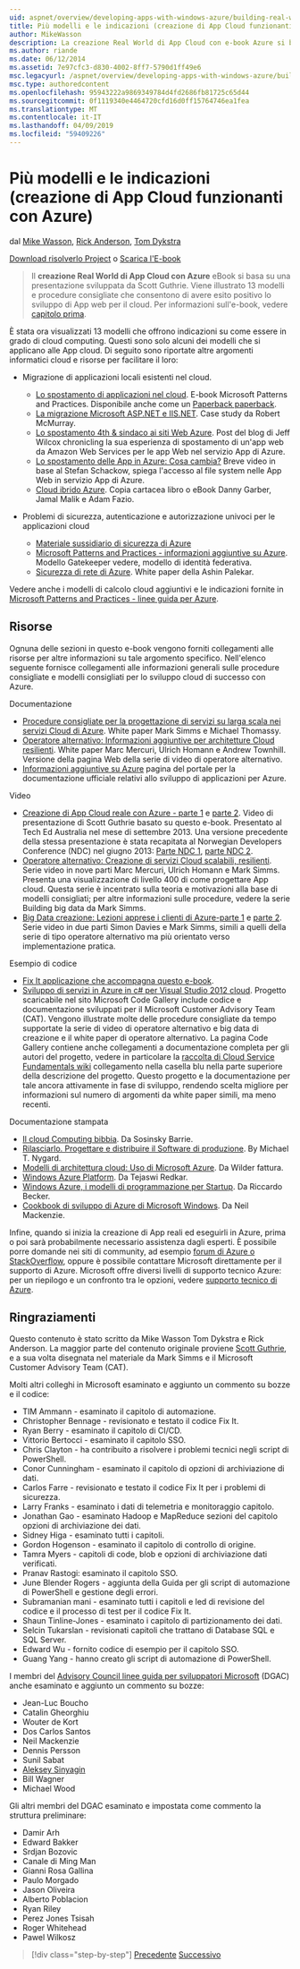 ```yaml
---
uid: aspnet/overview/developing-apps-with-windows-azure/building-real-world-cloud-apps-with-windows-azure/more-patterns-and-guidance
title: Più modelli e le indicazioni (creazione di App Cloud funzionanti con Azure) | Microsoft Docs
author: MikeWasson
description: La creazione Real World di App Cloud con e-book Azure si basa su una presentazione sviluppata da Scott Guthrie. Viene spiegato 13 modelli e procedure consigliate che egli può...
ms.author: riande
ms.date: 06/12/2014
ms.assetid: 7e97cfc3-d830-4002-8ff7-5790d1ff49e6
msc.legacyurl: /aspnet/overview/developing-apps-with-windows-azure/building-real-world-cloud-apps-with-windows-azure/more-patterns-and-guidance
msc.type: authoredcontent
ms.openlocfilehash: 95943222a9869349784d4fd2686fb81725c65d44
ms.sourcegitcommit: 0f1119340e4464720cfd16d0ff15764746ea1fea
ms.translationtype: MT
ms.contentlocale: it-IT
ms.lasthandoff: 04/09/2019
ms.locfileid: "59409226"
---
```

# <a name="more-patterns-and-guidance-building-real-world-cloud-apps-with-azure"></a>Più modelli e le indicazioni (creazione di App Cloud funzionanti con Azure)

dal [Mike Wasson](https://github.com/MikeWasson), [Rick Anderson]((https://twitter.com/RickAndMSFT)), [Tom Dykstra](https://github.com/tdykstra)

[Download risolverlo Project](http://code.msdn.microsoft.com/Fix-It-app-for-Building-cdd80df4) o [Scarica l'E-book](http://blogs.msdn.com/b/microsoft_press/archive/2014/07/23/free-ebook-building-cloud-apps-with-microsoft-azure.aspx)

> Il **creazione Real World di App Cloud con Azure** eBook si basa su una presentazione sviluppata da Scott Guthrie. Viene illustrato 13 modelli e procedure consigliate che consentono di avere esito positivo lo sviluppo di App web per il cloud. Per informazioni sull'e-book, vedere [capitolo prima](introduction.md).


È stata ora visualizzati 13 modelli che offrono indicazioni su come essere in grado di cloud computing. Questi sono solo alcuni dei modelli che si applicano alle App cloud. Di seguito sono riportate altre argomenti informatici cloud e risorse per facilitare il loro:

- Migrazione di applicazioni locali esistenti nel cloud. 

    - [Lo spostamento di applicazioni nel cloud](https://msdn.microsoft.com/library/ff728592.aspx). E-book Microsoft Patterns and Practices. Disponibile anche come un [Paperback paperback](https://www.amazon.com/dp/1621140202).
    - [La migrazione Microsoft ASP.NET e IIS.NET](https://go.microsoft.com/fwlink/?LinkId=400656). Case study da Robert McMurray.
    - [Lo spostamento 4th &amp; sindaco ai siti Web Azure](http://www.jeff.wilcox.name/2013/04/4thandmayor-azure-websites/). Post del blog di Jeff Wilcox chronicling la sua esperienza di spostamento di un'app web da Amazon Web Services per le app Web nel servizio App di Azure.
    - [Lo spostamento delle App in Azure: Cosa cambia?](https://azure.microsoft.com/documentation/videos/web-sites-internals-and-the-file-system/) Breve video in base al Stefan Schackow, spiega l'accesso al file system nelle App Web in servizio App di Azure.
    - [Cloud ibrido Azure](https://www.amazon.com/dp/B00EOP4UQW). Copia cartacea libro o eBook Danny Garber, Jamal Malik e Adam Fazio.
- Problemi di sicurezza, autenticazione e autorizzazione univoci per le applicazioni cloud

    - [Materiale sussidiario di sicurezza di Azure](https://azure.microsoft.com/blog/2014/02/10/best-practices-windows-azure-websites-waws/)
    - [Microsoft Patterns and Practices - informazioni aggiuntive su Azure](https://msdn.microsoft.com/library/dn568099.aspx). Modello Gatekeeper vedere, modello di identità federativa.
    - [Sicurezza di rete di Azure](https://download.microsoft.com/download/4/3/9/43902EC9-410E-4875-8800-0788BE146A3D/Windows%20Azure%20Network%20Security%20Whitepaper%20-%20FINAL.docx). White paper della Ashin Palekar.

Vedere anche i modelli di calcolo cloud aggiuntivi e le indicazioni fornite in [Microsoft Patterns and Practices - linee guida per Azure](https://msdn.microsoft.com/library/dn568099.aspx).

<a id="resources"></a>
## <a name="resources"></a>Risorse

Ognuna delle sezioni in questo e-book vengono forniti collegamenti alle risorse per altre informazioni su tale argomento specifico. Nell'elenco seguente fornisce collegamenti alle informazioni generali sulle procedure consigliate e modelli consigliati per lo sviluppo cloud di successo con Azure.

Documentazione

- [Procedure consigliate per la progettazione di servizi su larga scala nei servizi Cloud di Azure](https://msdn.microsoft.com/library/windowsazure/jj717232.aspx). White paper Mark Simms e Michael Thomassy.
- [Operatore alternativo: Informazioni aggiuntive per architetture Cloud resilienti](https://msdn.microsoft.com/library/windowsazure/jj853352.aspx). White paper Marc Mercuri, Ulrich Homann e Andrew Townhill. Versione della pagina Web della serie di video di operatore alternativo.
- [Informazioni aggiuntive su Azure](https://azure.microsoft.com/develop/net/guidance/) pagina del portale per la documentazione ufficiale relativi allo sviluppo di applicazioni per Azure.

Video

- [Creazione di App Cloud reale con Azure - parte 1](https://channel9.msdn.com/Events/TechEd/Australia/2013/AZR324) e [parte 2](https://channel9.msdn.com/Events/TechEd/Australia/2013/AZR325). Video di presentazione di Scott Guthrie basato su questo e-book. Presentato al Tech Ed Australia nel mese di settembre 2013. Una versione precedente della stessa presentazione è stata recapitata al Norwegian Developers Conference (NDC) nel giugno 2013: [Parte NDC 1](http://vimeo.com/68215538), [parte NDC 2](http://vimeo.com/68215602).
- [Operatore alternativo: Creazione di servizi Cloud scalabili, resilienti](https://channel9.msdn.com/Series/FailSafe). Serie video in nove parti Marc Mercuri, Ulrich Homann e Mark Simms. Presenta una visualizzazione di livello 400 di come progettare App cloud. Questa serie è incentrato sulla teoria e motivazioni alla base di modelli consigliati; per altre informazioni sulle procedure, vedere la serie Building big data da Mark Simms.
- [Big Data creazione: Lezioni apprese i clienti di Azure-parte 1](https://channel9.msdn.com/Events/Build/2012/3-029) e [parte 2](https://channel9.msdn.com/Events/Build/2012/3-030). Serie video in due parti Simon Davies e Mark Simms, simili a quelli della serie di tipo operatore alternativo ma più orientato verso implementazione pratica.

Esempio di codice

- [Fix It applicazione che accompagna questo e-book](https://code.msdn.microsoft.com/Fix-It-app-for-Building-cdd80df4?cdn_id=2013-12-03-002).
- [Sviluppo di servizi in Azure in c# per Visual Studio 2012 cloud](https://aka.ms/csf). Progetto scaricabile nel sito Microsoft Code Gallery include codice e documentazione sviluppati per il Microsoft Customer Advisory Team (CAT). Vengono illustrate molte delle procedure consigliate da tempo supportate la serie di video di operatore alternativo e big data di creazione e il white paper di operatore alternativo. La pagina Code Gallery contiene anche collegamenti a documentazione completa per gli autori del progetto, vedere in particolare la [raccolta di Cloud Service Fundamentals wiki](https://social.technet.microsoft.com/wiki/contents/articles/17987.cloud-service-fundamentals.aspx) collegamento nella casella blu nella parte superiore della descrizione del progetto. Questo progetto e la documentazione per tale ancora attivamente in fase di sviluppo, rendendo scelta migliore per informazioni sul numero di argomenti da white paper simili, ma meno recenti.

Documentazione stampata

- [Il cloud Computing bibbia](https://www.amazon.com/dp/0470903562). Da Sosinsky Barrie.
- [Rilasciarlo. Progettare e distribuire il Software di produzione](https://www.amazon.com/Release-It-Production-Ready-Pragmatic-Programmers/dp/0978739213). By Michael T. Nygard.
- [Modelli di architettura cloud: Uso di Microsoft Azure](http://shop.oreilly.com/product/0636920023777.do). Da Wilder fattura.
- [Windows Azure Platform](https://www.amazon.com/dp/1430235632). Da Tejaswi Redkar.
- [Windows Azure, i modelli di programmazione per Startup](https://www.amazon.com/dp/1849685606). Da Riccardo Becker.
- [Cookbook di sviluppo di Azure di Microsoft Windows](https://www.amazon.com/dp/1849682224). Da Neil Mackenzie.

Infine, quando si inizia la creazione di App reali ed eseguirli in Azure, prima o poi sarà probabilmente necessario assistenza dagli esperti. È possibile porre domande nei siti di community, ad esempio [forum di Azure o StackOverflow](https://azure.microsoft.com/support/forums/), oppure è possibile contattare Microsoft direttamente per il supporto di Azure. Microsoft offre diversi livelli di supporto tecnico Azure: per un riepilogo e un confronto tra le opzioni, vedere [supporto tecnico di Azure](https://azure.microsoft.com/support/plans/).

<a id="acknowledgments"></a>
## <a name="acknowledgments"></a>Ringraziamenti

Questo contenuto è stato scritto da Mike Wasson Tom Dykstra e Rick Anderson. La maggior parte del contenuto originale proviene [Scott Guthrie](https://weblogs.asp.net/scottgu/), e a sua volta disegnata nel materiale da Mark Simms e il Microsoft Customer Advisory Team (CAT).

Molti altri colleghi in Microsoft esaminato e aggiunto un commento su bozze e il codice:

- TIM Ammann - esaminato il capitolo di automazione.
- Christopher Bennage - revisionato e testato il codice Fix It.
- Ryan Berry - esaminato il capitolo di CI/CD.
- Vittorio Bertocci - esaminato il capitolo SSO.
- Chris Clayton - ha contribuito a risolvere i problemi tecnici negli script di PowerShell.
- Conor Cunningham - esaminato il capitolo di opzioni di archiviazione di dati.
- Carlos Farre - revisionato e testato il codice Fix It per i problemi di sicurezza.
- Larry Franks - esaminato i dati di telemetria e monitoraggio capitolo.
- Jonathan Gao - esaminato Hadoop e MapReduce sezioni del capitolo opzioni di archiviazione dei dati.
- Sidney Higa - esaminato tutti i capitoli.
- Gordon Hogenson - esaminato il capitolo di controllo di origine.
- Tamra Myers - capitoli di code, blob e opzioni di archiviazione dati verificati.
- Pranav Rastogi: esaminato il capitolo SSO.
- June Blender Rogers - aggiunta della Guida per gli script di automazione di PowerShell e gestione degli errori.
- Subramanian mani - esaminato tutti i capitoli e led di revisione del codice e il processo di test per il codice Fix It.
- Shaun Tinline-Jones - esaminato i capitolo di partizionamento dei dati.
- Selcin Tukarslan - revisionati capitoli che trattano di Database SQL e SQL Server.
- Edward Wu - fornito codice di esempio per il capitolo SSO.
- Guang Yang - hanno creato gli script di automazione di PowerShell.

I membri del [Advisory Council linee guida per sviluppatori Microsoft](https://aka.ms/DGAC) (DGAC) anche esaminato e aggiunto un commento su bozze:

- Jean-Luc Boucho
- Catalin Gheorghiu
- Wouter de Kort
- Dos Carlos Santos
- Neil Mackenzie
- Dennis Persson
- Sunil Sabat
- [Aleksey Sinyagin](http://www.linkedin.com/in/sinyagin)
- Bill Wagner
- Michael Wood

Gli altri membri del DGAC esaminato e impostata come commento la struttura preliminare:

- Damir Arh
- Edward Bakker
- Srdjan Bozovic
- Canale di Ming Man
- Gianni Rosa Gallina
- Paulo Morgado
- Jason Oliveira
- Alberto Poblacion
- Ryan Riley
- Perez Jones Tsisah
- Roger Whitehead
- Pawel Wilkosz

> [!div class="step-by-step"]
> [Precedente](queue-centric-work-pattern.md)
> [Successivo](the-fix-it-sample-application.md)
